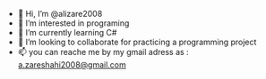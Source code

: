 - 👋 Hi, I’m @alizare2008
- 👀 I’m interested in programing
- 🌱 I’m currently learning C#
- 💞️ I’m looking to collaborate for practicing a programming project
- 📫 you can reache me by my gmail adress as : a.zareshahi2008@gmail.com

<!---
alizare2008/alizare2008 is a ✨ special ✨ repository because its `README.md` (this file) appears on your GitHub profile.
You can click the Preview link to take a look at your changes.
--->
